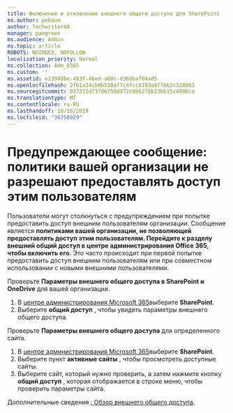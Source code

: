```yaml
---
title: Включение и отключение внешнего общего доступа для SharePoint
ms.author: pebaum
author: Techwriter40
manager: pamgreen
ms.audience: Admin
ms.topic: article
ROBOTS: NOINDEX, NOFOLLOW
localization_priority: Normal
ms.collection: Adm_O365
ms.custom: ''
ms.assetid: e13940be-483f-46ed-a88c-d36bbaf04ad5
ms.openlocfilehash: 2f61a34cb0b510af7c4fcc6193a977662c328063
ms.sourcegitcommit: 037331d71f06750d972c0b6278b23bb15c4806ca
ms.translationtype: MT
ms.contentlocale: ru-RU
ms.lasthandoff: 10/18/2019
ms.locfileid: "36750929"
---
```

# <a name="warning-message-your-organizations-policies-dont-allow-you-to-share-with-these-users"></a>Предупреждающее сообщение: политики вашей организации не разрешают предоставлять доступ этим пользователям

Пользователи могут столкнуться с предупреждением при попытке предоставить доступ внешним пользователям организации. Сообщение является **политиками вашей организации, не позволяющей предоставлять доступ этим пользователям. Перейдите к разделу внешний общий доступ в центре администрирования Office 365, чтобы включить его**. Это часто происходит при первой попытке предоставить доступ внешним пользователям или при совместном использовании с новыми внешними пользователями.

Проверьте **Параметры внешнего общего доступа в SharePoint и OneDrive** для вашей организации.

1. В [центре администрирования Microsoft 365](https://admin.microsoft.com/AdminPortal/Home#/homepage">https://admin.microsoft.com/)выберите **SharePoint**.
3. Выберите **общий доступ** , чтобы увидеть параметры внешнего общего доступа.

Проверьте **Параметры внешнего общего доступа** для определенного сайта.

1. В [центре администрирования Microsoft 365](https://admin.microsoft.com/AdminPortal/Home#/homepage">https://admin.microsoft.com/)выберите **SharePoint**.
2. Выберите пункт **активные сайты** , чтобы просмотреть доступные сайты.
3. Выберите сайт, который нужно проверить, а затем нажмите кнопку **общий доступ** , которая отображается в строке меню, чтобы проверить параметры сайта.

Дополнительные сведения [: Обзор внешнего общего доступа](https://docs.microsoft.com/sharepoint/external-sharing-overview).